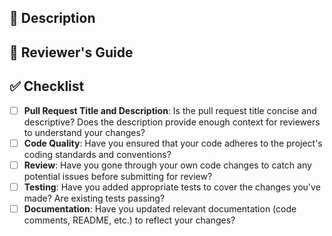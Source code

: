 ## 📝 Description

<!--
Please provide a brief description of the purpose and context of this
pull request. What problem does it address or what feature does it
introduce? This will help reviewers understand the changes at a high
level. Include any relevant background information or references to
issues/feature requests.
-->

## 👀 Reviewer's Guide

<!--
Outline the key points that reviewers should focus on when examining this
pull request. This could include specific changes made, potential impact
on existing code, and any relevant testing or usage scenarios.
Providing clear guidance will ensure efficient and effective reviews.
-->

## ✅ Checklist

<!--
Please check all that apply. Any checkboxes that don't apply to your
pull request can be removed.
-->

- [ ] **Pull Request Title and Description**: Is the pull request title concise and descriptive? Does the description provide enough context for reviewers to understand your changes?
- [ ] **Code Quality**: Have you ensured that your code adheres to the project's coding standards and conventions?
- [ ] **Review**: Have you gone through your own code changes to catch any potential issues before submitting for review?
- [ ] **Testing**: Have you added appropriate tests to cover the changes you've made? Are existing tests passing?
- [ ] **Documentation**: Have you updated relevant documentation (code comments, README, etc.) to reflect your changes?

<!--
Thank you for your contribution to h5p-types! Your attention to
detail and following of these guidelines will greatly assist the
review process and help maintain the project's quality and consistency.
-->
